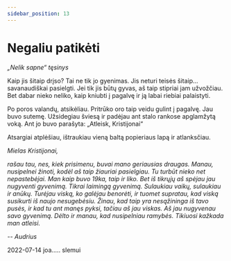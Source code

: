```yaml
---
sidebar_position: 13
---
```


# Negaliu patikėti

_„Nelik sapne“ tęsinys_

Kaip jis šitaip drįso? Tai ne tik jo gyenimas. Jis neturi teisės šitaip... savanaudiškai pasielgti. Jei tik jis būtų
gyvas, aš taip stipriai jam užvožčiau. Bet dabar nieko neliko, kaip kniubti į pagalvę ir ją labai riebiai
palaistyti.

Po poros valandų, atsikėliau. Pritrūko oro taip veidu gulint į pagalvę. Jau buvo sutemę. Užsidegiau šviesą
ir padėjau ant stalo rankose apglamžytą voką. Ant jo buvo parašyta: „Atleisk, Kristijonai“

Atsargiai atplėšiau, ištraukiau vieną baltą popieriaus lapą ir atlanksčiau.

_Mielas Kristijonai,_

_rašau tau, nes, kiek prisimenu, buvai mano geriausias draugas. Manau, nusipelnei žinoti, kodėl aš taip
žiauriai pasielgiau. Tu turbūt nieko net nepastebėjai. Man kaip buvo 19ka, taip ir liko. Bet iš tikrųjų aš
spėjau jau nugyventi gyvenimą. Tikrai laimingą gyvenimą. Sulaukiau vaikų, sulaukiau ir anūkų. Turėjau
viską, ko galėjau benorėti, ir tuomet supratau, kad viską susikurti iš naujo nesugebėsiu. Žinau, kad taip yra
nesąžininga iš tavo pusės, ir kad tu ant manęs pyksi, tačiau aš jau viskas. Aš jau nugyvenau savo gyvenimą.
Dėlto ir manau, kad nusipelniau ramybės. Tikiuosi kažkada man atleisi._

_-- Audrius_

2022-07-14 joa….. slemui
